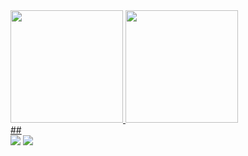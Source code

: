  <div>
  <a href="https://github.com/pedromedina19">
  <img height="180em" src="https://github-readme-stats.vercel.app/api?username=pedromedina19&show_icons=true&theme=dracula&include_all_commits=true&count_private=true"/>
  <img height="180em" src="https://github-readme-stats.vercel.app/api/top-langs/?username=pedromedina19&layout=compact&langs_count=7&theme=dark"/>
</div>
##
<div> 
  <a href="https://www.instagram.com/pedromedina___" target="_blank"><img src="https://img.shields.io/badge/-Instagram-%23E4405F?style=for-the-badge&logo=instagram&logoColor=white" target="_blank"></a>
  <a href="https://www.linkedin.com/in/pedro-medina-967232219" target="_blank"><img src="https://img.shields.io/badge/-LinkedIn-%230077B5?style=for-the-badge&logo=linkedin&logoColor=white" target="_blank"></a> 
</div>
